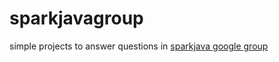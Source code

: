 # sparkjavagroup

simple projects to answer questions in [sparkjava google group](https://groups.google.com/forum/#!forum/sparkjava)
